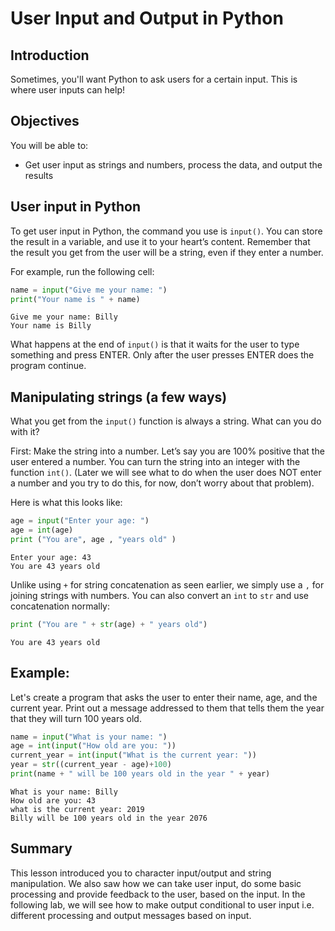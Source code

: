 
# User Input and Output in Python

## Introduction
Sometimes, you'll want Python to ask users for a certain input. This is where user inputs can help!


## Objectives 

You will be able to:
* Get user input as strings and numbers, process the data, and output the results

## User input in Python

To get user input in Python, the command you use is `input()`. You can store the result in a variable, and use it to your heart’s content. Remember that the result you get from the user will be a string, even if they enter a number.

For example, run the following cell:


```python
name = input("Give me your name: ")
print("Your name is " + name)
```

    Give me your name: Billy
    Your name is Billy


What happens at the end of `input()` is that it waits for the user to type something and press ENTER. Only after the user presses ENTER does the program continue.

## Manipulating strings (a few ways)

What you get from the `input()` function is always a string. What can you do with it?

First: Make the string into a number. Let’s say you are 100% positive that the user entered a number. You can turn the string into an integer with the function `int()`. (Later we will see what to do when the user does NOT enter a number and you try to do this, for now, don’t worry about that problem). 

Here is what this looks like:


```python
age = input("Enter your age: ")
age = int(age)
print ("You are", age , "years old" )
```

    Enter your age: 43
    You are 43 years old


Unlike using `+` for string concatenation as seen earlier, we simply use a `,` for joining strings with numbers. You can also convert an `int` to `str` and use concatenation normally: 


```python
print ("You are " + str(age) + " years old")
```

    You are 43 years old


## Example: 
Let's create a program that asks the user to enter their name, age, and the current year. Print out a message addressed to them that tells them the year that they will turn 100 years old.


```python
name = input("What is your name: ")
age = int(input("How old are you: "))
current_year = int(input("What is the current year: "))
year = str((current_year - age)+100)
print(name + " will be 100 years old in the year " + year)
```

    What is your name: Billy
    How old are you: 43
    what is the current year: 2019
    Billy will be 100 years old in the year 2076


## Summary

This lesson introduced you to character input/output and string manipulation. We also saw how we can take user input, do some basic processing and provide feedback to the user, based on the input. In the following lab, we will see how to make output conditional to user input i.e. different processing and output messages based on input.   
